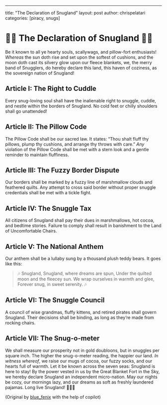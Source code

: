 ---
title: "The Declaration of Snugland"
layout: post
author: chrispelatari
categories: [piracy, snugs]

# 🏴‍☠️ The Declaration of Snugland 🏴‍☠️

Be it known to all ye hearty souls, scallywags, and pillow-fort enthusiasts!
*Whereas* the sun doth rise and set upon the softest of cushions, and the moon doth cast its silvery glow upon our fleece blankets, we, the merry band of Snugglers, do hereby declare this land, this haven of coziness, as the sovereign nation of Snugland!
## Article I: The Right to Cuddle
Every snug-loving soul shall have the inalienable right to snuggle, cuddle, and nestle within the borders of Snugland. No cold feet or chilly shoulders shall go unattended!
## Article II: The Pillow Code
The Pillow Code shall be our sacred law. It states: “Thou shalt fluff thy pillows, plump thy cushions, and arrange thy throws with care.”
*Any* violation of the Pillow Code shall be met with a stern look and a gentle reminder to maintain fluffiness.
## Article III: The Fuzzy Border Dispute
Our borders shall be marked by a fuzzy line of marshmallow clouds and feathered quilts. Any attempt to cross said border without proper snuggle credentials shall be met with a tickle fight.
## Article IV: The Snuggle Tax
All citizens of Snugland shall pay their dues in marshmallows, hot cocoa, and bedtime stories. Failure to comply shall result in banishment to the Land of Uncomfortable Chairs.
## Article V: The National Anthem
Our anthem shall be a lullaby sung by a thousand plush teddy bears. It goes like this:
> 🎶 Snugland, Snugland, where dreams are spun,
> Under the quilted moon and the fleecey sun.
> We wrap ourselves in warmth and glee,
> Forever snug, in sweet serenity. 🎶

## Article VI: The Snuggle Council
A council of wise grandmas, fluffy kittens, and retired pirates shall govern Snugland. Their decisions shall be binding, as long as they’re made from rocking chairs.
## Article VII: The Snug-o-meter
We shall measure our prosperity not in gold doubloons, but in snuggles per square inch. The higher the snug-o-meter reading, the happier our land.
*In witness whereof*, we raise our mugs of cocoa, our fuzzy socks, and our hearts full of warmth. Let it be known across the seven seas: Snugland is here to stay!
By the power vested in us by the Great Blanket Fort in the Sky, we hereby declare Snugland an independent micro-nation. May our nights be cozy, our mornings lazy, and our dreams as soft as freshly laundered pajamas.
Long live Snugland! 🌟🛌🌙

(Original by [blue_fenix](https://hachyderm.io/@blue_fenix/111954702195089282) with the help of copilot)
